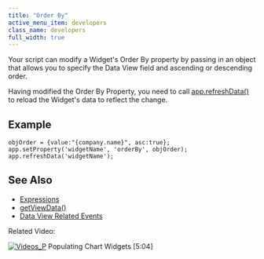 ```yaml
---
title: "Order By"
active_menu_item: developers
class_name: developers
full_width: true
---
```



Your script can modify a Widget's Order By property by passing in an object that allows you to specify the Data View field and ascending or descending order.

Having modified the Order By Property, you need to call [app.refreshData()](/developers/documentation/scripting-apis/client-api/widget-functions/refreshdata) to reload the Widget's data to reflect the change.

## Example

    objOrder = {value:"{company.name}", asc:true};
    app.setProperty('widgetName', 'orderBy', objOrder);
    app.refreshData('widgetName');
   

## See Also

 - [Expressions](/developers/documentation/product-guide/advanced-features/data-integration-reporting-dashboards/data-section-properties/the-expression-editor)
 - [getViewData()](/developers/documentation/scripting-apis/client-api/data-view-functions/getviewdata)
 - [Data View Related Events](/developers/documentation/scripting-apis/client-api/data-view-functions/data-view-related-events)

Related Video:

[![Videos\_P](/img/docs/videos_p.png)](http://www.youtube.com/v/4FXN_AsiiMs?autoplay=1&hd=1&fs=1&showsearch=0&rel=0&) Populating Chart Widgets [5:04]
